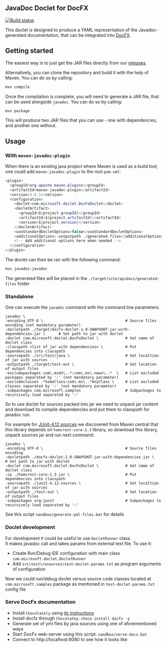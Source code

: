 
## JavaDoc Doclet for DocFX

[![Build status](https://apidrop.visualstudio.com/Toolshed/_apis/build/status/Toolshed-Maven-CI)](https://apidrop.visualstudio.com/Toolshed/_build/latest?definitionId=1633)

This doclet is designed to produce a YAML representation of the Javadoc-generated documentation, that can be integrated into [DocFX](https://dotnet.github.io/docfx/).

## Getting started

The easiest way is to just get the JAR files directly from our [releases](https://github.com/dendeli-msft/docfx-doclet/releases).

Alternatively, you can clone the repository and build it with the help of Maven. You can do so by calling: 

```bash
mvn compile
```

Once the compilation is complete, you will need to generate a JAR file, that can be used alongside `javadoc`. You can do so by calling:

```bash
mvn package
```

This will produce two JAR files that you can use - one with dependencies, and another one without.

## Usage 

### With `maven-javadoc-plugin`

When there is an existing java project where Maven is used as a build tool, one could add `maven-javadoc-plugin` to the root `pom.xml`:

```java
<plugin>
  <groupId>org.apache.maven.plugins</groupId>
  <artifactId>maven-javadoc-plugin</artifactId>
  <version>3.0.1</version>
  <configuration>
    <doclet>com.microsoft.doclet.DocFxDoclet</doclet>
    <docletArtifact>
      <groupId>${project.groupId}</groupId>
      <artifactId>${project.artifactId}</artifactId>
      <version>${project.version}</version>
    </docletArtifact>
    <useStandardDocletOptions>false</useStandardDocletOptions>
    <additionalOptions>-outputpath ./generated-files</additionalOptions>
    <!-- Add additional options here when needed -->
  </configuration>
</plugin>
```

The doclet can then be ran with the following command: 

```bash
mvn javadoc:javadoc
```

The generated files will be placed in the `./target/site/apidocs/generated-files` folder  


### Standalone

One can execute the `javadoc` command with the command line parameters:

    javadoc \
    -encoding UTF-8 \                                     # Source files encoding (not mandatory parameter)
    -docletpath ./target/docfx-doclet-1.0-SNAPSHOT-jar-with-dependencies.jar \      # Set path to jar with doclet
    -doclet com.microsoft.doclet.DocFxDoclet \            # Set name of doclet class
    -classpath <list of jar with dependencies> \          # Put dependencies into classpath
    -sourcepath ./src/test/java \                         # Set localtion of jar with sources
    -outputpath ./target/test-out \                       # Set location of output files
    -excludepackages com\.msdn\..*:com\.ms\.news\..*  \   # List excluded packages separated by ':' (not mandatory parameter)
    -excludeclasses .*SomeClass:com\.ms\..*AnyClass \     # List excluded classes separated by ':' (not mandatory parameter)
    -subpackages com.microsoft.samples                    # Subpackages to recursively load separated by ':'

So to use doclet for sources packed into jar we need to unpack jar content and download its compile dependencies 
and put them to classpath for javadoc run.   

For example for [JUnit-4.12 sources](https://mvnrepository.com/artifact/junit/junit/4.12) we discovered from 
Maven central that this library depends on `hamcrest-core-1.3` library, so download this library, unpack sources jar 
and run next command:

    javadoc \
    -encoding UTF-8 \                                     # Source files encoding
    -docletpath ./docfx-doclet-1.0-SNAPSHOT-jar-with-dependencies.jar \     # Set path to jar with doclet
    -doclet com.microsoft.doclet.DocFxDoclet \            # Set name of doclet class
    -cp ./hamcrest-core-1.3.jar \                         # Put dependencies into classpath
    -sourcepath ./junit-4.12-sources \                    # Set localtion of jar with sources 
    -outputpath ./test-out \                              # Set location of output files
    -subpackages org:junit                                # Subpackages to recursively load separated by ':'

See this script `sandbox/generate-yml-files.bat` for details


### Doclet development

For development it could be useful to use `DocletRunner` class.  
It makes javadoc call and takes params from external text file. To use it:  
- Create Run/Debug IDE configuration with main class `com.microsoft.doclet.DocletRunner`
- Add `src\test\resources\test-doclet-params.txt` as program arguments of configuration

Now we could run/debug doclet versus source code classes located at `com.microsoft.samples` package 
as mentioned in `test-doclet-params.txt` config file


### Serve DocFx documentation

- Install `Chocolately` using [its instructions](https://chocolatey.org/docs/installation)  
- Install docfx through `Chocolatey`: `choco install docfx -y`
- Generate set of yml files by java sources using one of aforementioned ways  
- Start DocFx web-server using this script: `sandbox/serve-docs.bat`  
- Connect to http://localhost:8080 to see how it looks like
